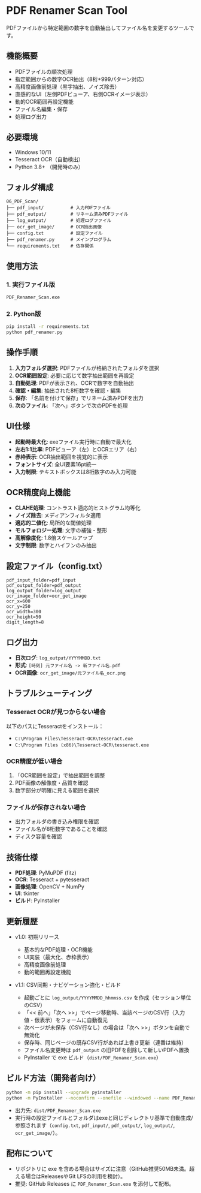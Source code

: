 # PDF Renamer Scan Tool

PDFファイルから特定範囲の数字を自動抽出してファイル名を変更するツールです。

## 機能概要

- PDFファイルの順次処理
- 指定範囲からの数字OCR抽出（8桁+999パターン対応）
- 高精度画像前処理（黒字抽出、ノイズ除去）
- 直感的なUI（左側PDFビューア、右側OCRイメージ表示）
- 動的OCR範囲再設定機能
- ファイル名編集・保存
- 処理ログ出力

## 必要環境

- Windows 10/11
- Tesseract OCR（自動検出）
- Python 3.8+ （開発時のみ）

## フォルダ構成

```
06_PDF_Scan/
├── pdf_input/          # 入力PDFファイル
├── pdf_output/         # リネーム済みPDFファイル
├── log_output/         # 処理ログファイル
├── ocr_get_image/      # OCR抽出画像
├── config.txt          # 設定ファイル
├── pdf_renamer.py      # メインプログラム
└── requirements.txt    # 依存関係
```

## 使用方法

### 1. 実行ファイル版
```bash
PDF_Renamer_Scan.exe
```

### 2. Python版
```bash
pip install -r requirements.txt
python pdf_renamer.py
```

## 操作手順

1. **入力フォルダ選択**: PDFファイルが格納されたフォルダを選択
2. **OCR範囲設定**: 必要に応じて数字抽出範囲を再設定
3. **自動処理**: PDFが表示され、OCRで数字を自動抽出
4. **確認・編集**: 抽出された8桁数字を確認・編集
5. **保存**: 「名前を付けて保存」でリネーム済みPDFを出力
6. **次のファイル**: 「次へ」ボタンで次のPDFを処理

## UI仕様

- **起動時最大化**: exeファイル実行時に自動で最大化
- **左右1:1比率**: PDFビューア（左）とOCRエリア（右）
- **赤枠表示**: OCR抽出範囲を視覚的に表示
- **フォントサイズ**: 全UI要素16pt統一
- **入力制限**: テキストボックスは8桁数字のみ入力可能

## OCR精度向上機能

- **CLAHE処理**: コントラスト適応的ヒストグラム均等化
- **ノイズ除去**: メディアンフィルタ適用
- **適応的二値化**: 局所的な閾値処理
- **モルフォロジー処理**: 文字の補強・整形
- **高解像度化**: 1.8倍スケールアップ
- **文字制限**: 数字とハイフンのみ抽出

## 設定ファイル（config.txt）

```
pdf_input_folder=pdf_input
pdf_output_folder=pdf_output
log_output_folder=log_output
ocr_image_folder=ocr_get_image
ocr_x=600
ocr_y=250
ocr_width=300
ocr_height=50
digit_length=8
```

## ログ出力

- **日次ログ**: `log_output/YYYYMMDD.txt`
- **形式**: `[時刻] 元ファイル名 -> 新ファイル名.pdf`
- **OCR画像**: `ocr_get_image/元ファイル名_ocr.png`

## トラブルシューティング

### Tesseract OCRが見つからない場合
以下のパスにTesseractをインストール：
- `C:\Program Files\Tesseract-OCR\tesseract.exe`
- `C:\Program Files (x86)\Tesseract-OCR\tesseract.exe`

### OCR精度が低い場合
1. 「OCR範囲を設定」で抽出範囲を調整
2. PDF画像の解像度・品質を確認
3. 数字部分が明確に見える範囲を選択

### ファイルが保存されない場合
- 出力フォルダの書き込み権限を確認
- ファイル名が8桁数字であることを確認
- ディスク容量を確認

## 技術仕様

- **PDF処理**: PyMuPDF (fitz)
- **OCR**: Tesseract + pytesseract
- **画像処理**: OpenCV + NumPy
- **UI**: tkinter
- **ビルド**: PyInstaller

## 更新履歴

- v1.0: 初期リリース
  - 基本的なPDF処理・OCR機能
  - UI実装（最大化、赤枠表示）
  - 高精度画像前処理
  - 動的範囲再設定機能

- v1.1: CSV同期・ナビゲーション強化・ビルド
  - 起動ごとに `log_output/YYYYMMDD_hhmmss.csv` を作成（セッション単位のCSV）
  - 「<< 前へ」「次へ >>」でページ移動時、当該ページのCSV行（入力値・仮表示）をフォームに自動復元
  - 次ページが未保存（CSV行なし）の場合は「次へ >>」ボタンを自動で無効化
  - 保存時、同じページの既存CSV行があれば上書き更新（連番は維持）
  - ファイル名変更時は `pdf_output` の旧PDFを削除して新しいPDFへ置換
  - PyInstaller で exe ビルド（`dist/PDF_Renamer_Scan.exe`）

## ビルド方法（開発者向け）

```bash
python -m pip install --upgrade pyinstaller
python -m PyInstaller --noconfirm --onefile --windowed --name PDF_Renamer_Scan pdf_renamer.py
```

- 出力先: `dist/PDF_Renamer_Scan.exe`
- 実行時の設定ファイルとフォルダはexeと同じディレクトリ基準で自動生成/参照されます（`config.txt`, `pdf_input/`, `pdf_output/`, `log_output/`, `ocr_get_image/`）。

## 配布について

- リポジトリに exe を含める場合はサイズに注意（GitHub推奨50MB未満。超える場合はReleasesやGit LFSの利用を検討）。
- 推奨: GitHub Releases に `PDF_Renamer_Scan.exe` を添付して配布。
